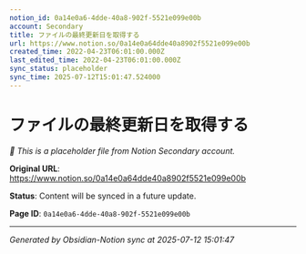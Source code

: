 ```yaml
---
notion_id: 0a14e0a6-4dde-40a8-902f-5521e099e00b
account: Secondary
title: ファイルの最終更新日を取得する
url: https://www.notion.so/0a14e0a64dde40a8902f5521e099e00b
created_time: 2022-04-23T06:01:00.000Z
last_edited_time: 2022-04-23T06:01:00.000Z
sync_status: placeholder
sync_time: 2025-07-12T15:01:47.524000
---
```


# ファイルの最終更新日を取得する

*🔄 This is a placeholder file from Notion Secondary account.*

**Original URL**: https://www.notion.so/0a14e0a64dde40a8902f5521e099e00b

**Status**: Content will be synced in a future update.

**Page ID**: `0a14e0a6-4dde-40a8-902f-5521e099e00b`

---

*Generated by Obsidian-Notion sync at 2025-07-12 15:01:47*
